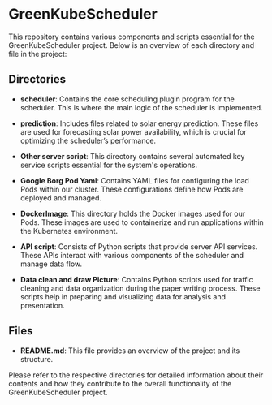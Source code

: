 # GreenKubeScheduler

This repository contains various components and scripts essential for the GreenKubeScheduler project. Below is an overview of each directory and file in the project:

## Directories

- **scheduler**: Contains the core scheduling plugin program for the scheduler. This is where the main logic of the scheduler is implemented.

- **prediction**: Includes files related to solar energy prediction. These files are used for forecasting solar power availability, which is crucial for optimizing the scheduler’s performance.

- **Other server script**: This directory contains several automated key service scripts essential for the system's operations.

- **Google Borg Pod Yaml**: Contains YAML files for configuring the load Pods within our cluster. These configurations define how Pods are deployed and managed.

- **DockerImage**: This directory holds the Docker images used for our Pods. These images are used to containerize and run applications within the Kubernetes environment.

- **API script**: Consists of Python scripts that provide server API services. These APIs interact with various components of the scheduler and manage data flow.

- **Data clean and draw Picture**: Contains Python scripts used for traffic cleaning and data organization during the paper writing process. These scripts help in preparing and visualizing data for analysis and presentation.

## Files

- **README.md**: This file provides an overview of the project and its structure.

Please refer to the respective directories for detailed information about their contents and how they contribute to the overall functionality of the GreenKubeScheduler project.
